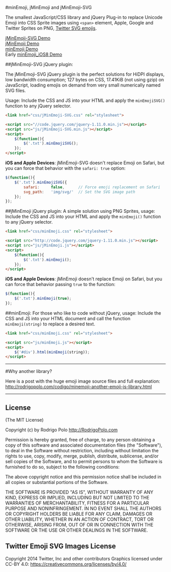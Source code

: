 #minEmoji, jMinEmoji and jMinEmoji-SVG

The smallest JavaScript/CSS library and jQuery Plug-in to replace Unicode Emoji into CSS Sprite images using `<span>` element, Apple, Google and Twitter Sprites on PNG, [Twitter SVG emojis](https://github.com/twitter/twemoji).

[jMinEmoji-SVG Demo](http://rodrigopolo.github.io/minEmoji/jMinEmoji-SVG/demo.html)  
[jMinEmoji Demo](http://rodrigopolo.github.io/minEmoji/jMinEmoji/demo.html)  
[minEmoji Demo](http://rodrigopolo.github.io/minEmoji/minEmoji/demo.html)  
Early [minEmoji_iOS8 Demo](http://rodrigopolo.github.io/minEmoji/minEmoji_iOS8/demo.html)  

##jMinEmoji-SVG jQuery plugin:

The jMinEmoji-SVG jQuery plugin is the perfect solutions for HiDPI displays, low bandwidth consumption; 127 bytes on CSS, 17.41KiB (not using gzip) on JavaScript, loading emojis on demand from very small numerically named SVG files.

Usage: Include the CSS and JS into your HTML and apply the `minEmojiSVG()` function to any jQuery selector.

```html
<link href="css/jMinEmoji-SVG.css" rel="stylesheet">
```

```html
<script src="//code.jquery.com/jquery-1.11.0.min.js"></script>
<script src="js/jMinEmoji-SVG.min.js"></script>
<script>
	$(function(){
		$('.txt').minEmojiSVG();
	});	
</script>
```

**iOS and Apple Devices**: jMinEmoji-SVG doesn't replace Emoji on Safari, but you can force that behavior with the `safari: true` option:

```javascript
$(function(){
	$('.txt').minEmojiSVG({ 
		safari:		false, 		// Force emoji replacement on Safari
		svg_path:	'img/svg/'	// Set the SVG image path
	});
});
```

##jMinEmoji jQuery plugin:
A simple solution using PNG Sprites, usage: Include the CSS and JS into your HTML and apply the `minEmoji()` function to any jQuery selector.

```html
<link href="css/minEmoji.css" rel="stylesheet">
```

```html
<script src="http://code.jquery.com/jquery-1.11.0.min.js"></script>
<script src="js/jMinEmoji.js"></script>
<script>
	$(function(){
		$('.txt').minEmoji();
	});	
</script>
```

**iOS and Apple Devices**: jMinEmoji doesn't replace Emoji on Safari, but you can force that behavior passing `true` to the function:

```javascript
$(function(){
	$('.txt').minEmoji(true);
});
```

##minEmoji:
For those who like to code without jQuery, usage: Include the CSS and JS into your HTML document and call the function `minEmoji(string)` to replace a desired text.

```html
<link href="css/minEmoji.css" rel="stylesheet">
```

```html
<script src="js/minEmoji.js"></script>
<script>
	$('#div').html(minEmoji(string));	
</script>
```

-------

#Why another library?

Here is a post with the huge emoji image source files and full explanation: 
http://rodrigopolo.com/codigo/minemoji-another-emoji-js-library.html

-------

## License

(The MIT License)

Copyright (c) by Rodrigo Polo http://RodrigoPolo.com

Permission is hereby granted, free of charge, to any person obtaining a copy
of this software and associated documentation files (the "Software"), to deal
in the Software without restriction, including without limitation the rights
to use, copy, modify, merge, publish, distribute, sublicense, and/or sell
copies of the Software, and to permit persons to whom the Software is
furnished to do so, subject to the following conditions:

The above copyright notice and this permission notice shall be included in
all copies or substantial portions of the Software.

THE SOFTWARE IS PROVIDED "AS IS", WITHOUT WARRANTY OF ANY KIND, EXPRESS OR
IMPLIED, INCLUDING BUT NOT LIMITED TO THE WARRANTIES OF MERCHANTABILITY,
FITNESS FOR A PARTICULAR PURPOSE AND NONINFRINGEMENT. IN NO EVENT SHALL THE
AUTHORS OR COPYRIGHT HOLDERS BE LIABLE FOR ANY CLAIM, DAMAGES OR OTHER
LIABILITY, WHETHER IN AN ACTION OF CONTRACT, TORT OR OTHERWISE, ARISING FROM,
OUT OF OR IN CONNECTION WITH THE SOFTWARE OR THE USE OR OTHER DEALINGS IN
THE SOFTWARE.

## Twitter Emoji SVG Images License
Copyright 2014 Twitter, Inc and other contributors
Graphics licensed under CC-BY 4.0: https://creativecommons.org/licenses/by/4.0/